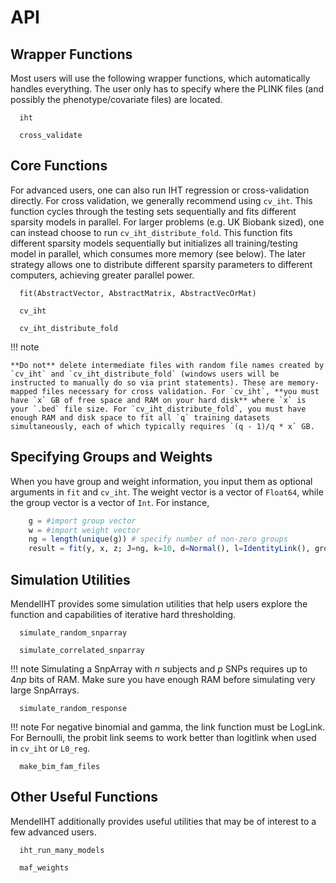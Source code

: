 
# API

## Wrapper Functions

Most users will use the following wrapper functions, which automatically handles everything. The user only has to specify where the PLINK files (and possibly the phenotype/covariate files) are located. 

```@docs
  iht
```

```@docs
  cross_validate
```

## Core Functions

For advanced users, one can also run IHT regression or cross-validation directly. For cross validation, we generally recommend using `cv_iht`. This function cycles through the testing sets sequentially and fits different sparsity models in parallel. For larger problems (e.g. UK Biobank sized), one can instead choose to run `cv_iht_distribute_fold`. This function fits different sparsity models sequentially but initializes all training/testing model in parallel, which consumes more memory (see below). The later strategy allows one to distribute different sparsity parameters to different computers, achieving greater parallel power. 

```@docs
  fit(AbstractVector, AbstractMatrix, AbstractVecOrMat)
```

```@docs
  cv_iht
```

```@docs
  cv_iht_distribute_fold
```

!!! note 

    **Do not** delete intermediate files with random file names created by `cv_iht` and `cv_iht_distribute_fold` (windows users will be instructed to manually do so via print statements). These are memory-mapped files necessary for cross validation. For `cv_iht`, **you must have `x` GB of free space and RAM on your hard disk** where `x` is your `.bed` file size. For `cv_iht_distribute_fold`, you must have enough RAM and disk space to fit all `q` training datasets simultaneously, each of which typically requires `(q - 1)/q * x` GB. 

## Specifying Groups and Weights

When you have group and weight information, you input them as optional arguments in `fit` and `cv_iht`. The weight vector is a vector of `Float64`, while the group vector is a vector of `Int`. For instance,

```Julia
    g = #import group vector
    w = #import weight vector
    ng = length(unique(g)) # specify number of non-zero groups
    result = fit(y, x, z; J=ng, k=10, d=Normal(), l=IdentityLink(), group=g, weight=w)
```

## Simulation Utilities

MendelIHT provides some simulation utilities that help users explore the function and capabilities of iterative hard thresholding. 

```@docs
  simulate_random_snparray
```

```@docs
  simulate_correlated_snparray
```

!!! note
    Simulating a SnpArray with $n$ subjects and $p$ SNPs requires up to $4np$ bits of RAM. Make sure you have enough RAM before simulating very large SnpArrays.

```@docs
  simulate_random_response
```

!!! note
    For negative binomial and gamma, the link function must be LogLink. For Bernoulli, the probit link seems to work better than logitlink when used in `cv_iht` or `L0_reg`. 

```@docs
  make_bim_fam_files
```

## Other Useful Functions

MendelIHT additionally provides useful utilities that may be of interest to a few advanced users. 

```@docs
  iht_run_many_models
```

```@docs
  maf_weights
```
